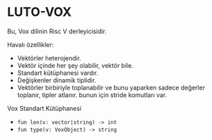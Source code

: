 # LUTO-VOX

Bu, Vox dilinin Risc V derleyicisidir.

Havalı özellikler:
- Vektörler heterojendir.
- Vektör içinde her şey olabilir, vektör bile.
- Standart kütüphanesi vardır.
- Değişkenler dinamik tiplidir.
- Vektörler birbiriyle toplanabilir ve bunu yaparken sadece değerler toplanır, tipler atlanır. bunun için stride komutları var.

Vox Standart Kütüphanesi
- `fun len(v: vector|string) -> int`
- `fun type(v: VoxObject) -> string`
